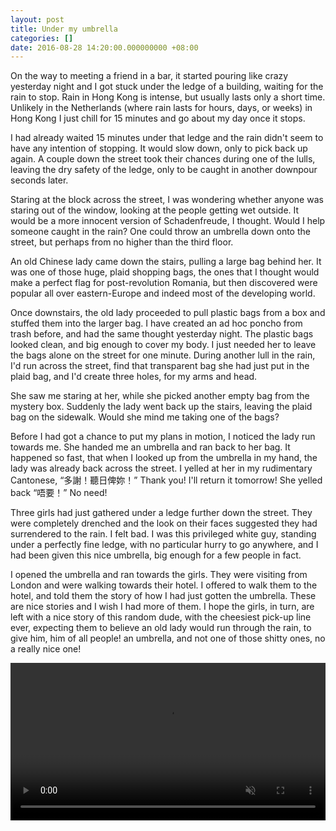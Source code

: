 ```yaml
---
layout: post
title: Under my umbrella
categories: []
date: 2016-08-28 14:20:00.000000000 +08:00
---
```

On the way to meeting a friend in a bar, it started pouring like crazy yesterday night and I got stuck under the ledge of a building, waiting for the rain to stop.
Rain in Hong Kong is intense, but usually lasts only a short time. Unlikely in the Netherlands (where rain lasts for hours, days, or weeks) in Hong Kong I just chill for 15 minutes and go about my day once it stops.

I had already waited 15 minutes under that ledge and the rain didn't seem to have any intention of stopping. It would slow down, only to pick back up again. A couple down the street took their chances during one of the lulls, leaving the dry safety of the ledge, only to be caught in another downpour seconds later.

Staring at the block across the street, I was wondering whether anyone was staring out of the window, looking at the people getting wet outside. It would be a more innocent version of Schadenfreude, I thought. Would I help someone caught in the rain? One could throw an umbrella down onto the street, but perhaps from no higher than the third floor.

An old Chinese lady came down the stairs, pulling a large bag behind her. It was one of those huge, plaid shopping bags, the ones that I thought would make a perfect flag for post-revolution Romania, but then discovered were popular all over eastern-Europe and indeed most of the developing world.

Once downstairs, the old lady proceeded to pull plastic bags from a box and stuffed them into the larger bag. I have created an ad hoc poncho from trash before, and had the same thought yesterday night. The plastic bags looked clean, and big enough to cover my body. I just needed her to leave the bags alone on the street for one minute. During another lull in the rain, I'd run across the street, find that transparent bag she had just put in the plaid bag, and I'd create three holes, for my arms and head.

She saw me staring at her, while she picked another empty bag from the mystery box. Suddenly the lady went back up the stairs, leaving the plaid bag on the sidewalk. Would she mind me taking one of the bags?

Before I had got a chance to put my plans in motion, I noticed the lady run towards me. She handed me an umbrella and ran back to her bag. It happened so fast, that when I looked up from the umbrella in my hand, the lady was already back across the street. I yelled at her in my rudimentary Cantonese, “多謝！聽日俾妳！” Thank you! I'll return it tomorrow! She yelled back “唔要！” No need!

Three girls had just gathered under a ledge further down the street. They were completely drenched and the look on their faces suggested they had surrendered to the rain. I felt bad. I was this privileged white guy, standing under a perfectly fine ledge, with no particular hurry to go anywhere, and I had been given this nice umbrella, big enough for a few people in fact.

I opened the umbrella and ran towards the girls. They were visiting from London and were walking towards their hotel. I offered to walk them to the hotel, and told them the story of how I had just gotten the umbrella.
These are nice stories and I wish I had more of them. I hope the girls, in turn, are left with a nice story of this random dude, with the cheesiest pick-up line ever, expecting them to believe an old lady would run through the rain, to give him, him of all people! an umbrella, and not one of those shitty ones, no a really nice one!

<div style="width: 100%; overflow: hidden;">
 <video loop controls muted style="width: 100%" autoplay>
  <source src="/uploads/97bbcef02e2d049d26df07ca4d517a74.mp4" type="video/mp4">
  <embed src="/uploads/97bbcef02e2d049d26df07ca4d517a74.mp4" width="640" height="480" loop="true" />
 </video>
</div>

